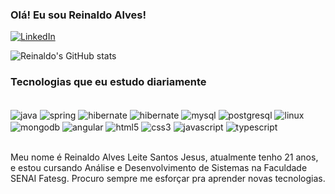 ### Olá! Eu sou Reinaldo Alves!

[![LinkedIn](https://img.shields.io/badge/LinkedIn-0077B5?style=for-the-badge&logo=linkedin&logoColor=white)](https://www.linkedin.com/in/reinaldo-alves-10908b1a3/)

![Reinaldo's GitHub stats](https://github-readme-stats.vercel.app/api?username=Rein4ldoAlv3s&show_icons=true&theme=blue-green)

### Tecnologias que eu estudo diariamente
<div style="display: inline_block"><br/>
    <img align="center" src="https://img.shields.io/badge/Java-ED8B00?style=for-the-badge&logo=java&logoColor=white" alt="java">
    <img align="center" src="https://img.shields.io/badge/Spring-6DB33F?style=for-the-badge&logo=spring&logoColor=white    " alt="spring">
    <img align="center" src="https://img.shields.io/badge/Hibernate-59666C?style=for-the-badge&logo=Hibernate&logoColor=white" alt="hibernate">
    <img align="center" src="https://img.shields.io/badge/Node.js-43853D?style=for-the-badge&logo=node.js&logoColor=white" alt="hibernate">
    <img align="center" src="https://img.shields.io/badge/MySQL-00000F?style=for-the-badge&logo=mysql&logoColor=white" alt="mysql">
    <img align="center" src="https://img.shields.io/badge/PostgreSQL-316192?style=for-the-badge&logo=postgresql&logoColor=white" alt="postgresql">
    <img align="center" src="https://img.shields.io/badge/Linux-FCC624?style=for-the-badge&logo=linux&logoColor=black" alt="linux">
    <img align="center" src="https://img.shields.io/badge/MongoDB-4EA94B?style=for-the-badge&logo=mongodb&logoColor=white" alt="mongodb">
    <img align="center" src="https://img.shields.io/badge/Angular-DD0031?style=for-the-badge&logo=angular&logoColor=white" alt="angular">
    <img align="center" src="https://img.shields.io/badge/HTML5-E34F26?style=for-the-badge&logo=html5&logoColor=white" alt="html5">
    <img align="center" src="https://img.shields.io/badge/CSS3-1572B6?style=for-the-badge&logo=css3&logoColor=white" alt="css3">
    <img align="center" src="https://img.shields.io/badge/JavaScript-323330?style=for-the-badge&logo=javascript&logoColor=F7DF1E" alt="javascript">
    <img align="center" src="https://img.shields.io/badge/TypeScript-007ACC?style=for-the-badge&logo=typescript&logoColor=white" alt="typescript">
</div><br/>

Meu nome é Reinaldo Alves Leite Santos Jesus, atualmente tenho 21 anos, e estou cursando Análise e Desenvolvimento de Sistemas na Faculdade SENAI Fatesg. Procuro sempre me esforçar pra aprender novas tecnologias.
